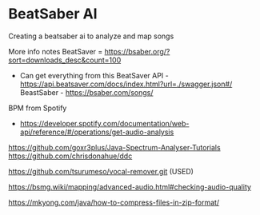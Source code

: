 # BeatSaber AI
 Creating a beatsaber ai to analyze and map songs


More info notes
BeatSaver = https://bsaber.org/?sort=downloads_desc&count=100 
- Can get everything from this
BeatSaver API - https://api.beatsaver.com/docs/index.html?url=./swagger.json#/
BeastSaber - https://bsaber.com/songs/

BPM from Spotify
- https://developer.spotify.com/documentation/web-api/reference/#/operations/get-audio-analysis


https://github.com/goxr3plus/Java-Spectrum-Analyser-Tutorials
https://github.com/chrisdonahue/ddc

https://github.com/tsurumeso/vocal-remover.git (USED)

https://bsmg.wiki/mapping/advanced-audio.html#checking-audio-quality

https://mkyong.com/java/how-to-compress-files-in-zip-format/